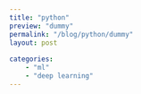 ```yaml
---
title: "python"
preview: "dummy" 
permalink: "/blog/python/dummy" 
layout: post 
 
categories: 
    - "ml"
    - "deep learning"
---
```

